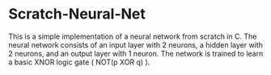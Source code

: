 # Scratch-Neural-Net
This is a simple implementation of a neural network from scratch in C. The neural network consists of an input layer with 2 neurons, a hidden layer with 2 neurons, and an output layer with 1 neuron. The network is trained to learn a basic XNOR logic gate ( NOT(p XOR q) ).
